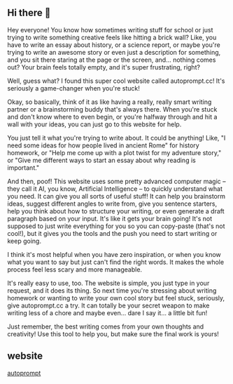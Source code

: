 ## Hi there 👋

Hey everyone! You know how sometimes writing stuff for school or just trying to write something creative feels like hitting a brick wall? Like, you have to write an essay about history, or a science report, or maybe you're trying to write an awesome story or even just a description for something, and you sit there staring at the page or the screen, and... nothing comes out? Your brain feels totally empty, and it's super frustrating, right?

Well, guess what? I found this super cool website called autoprompt.cc! It's seriously a game-changer when you're stuck!

Okay, so basically, think of it as like having a really, really smart writing partner or a brainstorming buddy that's always there. When you're stuck and don't know where to even begin, or you're halfway through and hit a wall with your ideas, you can just go to this website for help.

You just tell it what you're trying to write about. It could be anything! Like, "I need some ideas for how people lived in ancient Rome" for history homework, or "Help me come up with a plot twist for my adventure story," or "Give me different ways to start an essay about why reading is important."

And then, poof! This website uses some pretty advanced computer magic – they call it AI, you know, Artificial Intelligence – to quickly understand what you need. It can give you all sorts of useful stuff! It can help you brainstorm ideas, suggest different angles to write from, give you sentence starters, help you think about how to structure your writing, or even generate a draft paragraph based on your input. It's like it gets your brain going! It's not supposed to just write everything for you so you can copy-paste (that's not cool!), but it gives you the tools and the push you need to start writing or keep going.

I think it's most helpful when you have zero inspiration, or when you know what you want to say but just can't find the right words. It makes the whole process feel less scary and more manageable.

It's really easy to use, too. The website is simple, you just type in your request, and it does its thing. So next time you're stressing about writing homework or wanting to write your own cool story but feel stuck, seriously, give autoprompt.cc a try. It can totally be your secret weapon to make writing less of a chore and maybe even... dare I say it... a little bit fun!

Just remember, the best writing comes from your own thoughts and creativity! Use this tool to help you, but make sure the final work is yours!

## website
[autoprompt](https://autoprompt.cc/)
